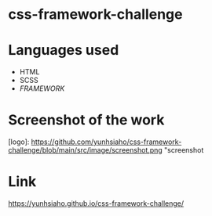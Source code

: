 # css-framework-challenge

# Languages used
 * HTML
 * SCSS
 * *FRAMEWORK*
 
# Screenshot of the work

[logo]: https://github.com/yunhsiaho/css-framework-challenge/blob/main/src/image/screenshot.png "screenshot

# Link

 https://yunhsiaho.github.io/css-framework-challenge/

